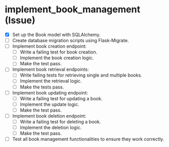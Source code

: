 # implement_book_management (Issue)

- [x] Set up the Book model with SQLAlchemy.
- [ ] Create database migration scripts using Flask-Migrate.
- [ ] Implement book creation endpoint:
  - [ ] Write a failing test for book creation.
  - [ ] Implement the book creation logic.
  - [ ] Make the test pass.
- [ ] Implement book retrieval endpoints:
  - [ ] Write failing tests for retrieving single and multiple books.
  - [ ] Implement the retrieval logic.
  - [ ] Make the tests pass.
- [ ] Implement book updating endpoint:
  - [ ] Write a failing test for updating a book.
  - [ ] Implement the update logic.
  - [ ] Make the test pass.
- [ ] Implement book deletion endpoint:
  - [ ] Write a failing test for deleting a book.
  - [ ] Implement the deletion logic.
  - [ ] Make the test pass.
- [ ] Test all book management functionalities to ensure they work correctly.
